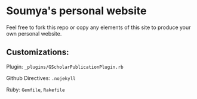 # Soumya's personal website

Feel free to fork this repo or copy any elements of this site to produce your own personal website.

## Customizations:
Plugin: `_plugins/GScholarPublicationPlugin.rb`

Github Directives: `.nojekyll`

Ruby: `Gemfile`, `Rakefile`
